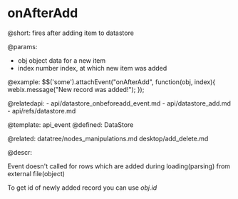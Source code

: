 onAfterAdd
=============

@short:
	fires after adding item to datastore

@params:
- obj		object		data for a new item
- index		number		index, at which new item was added

@example:
$$('some').attachEvent("onAfterAdd", function(obj, index){
	webix.message("New record was added!");
});

@relatedapi:
	- api/datastore_onbeforeadd_event.md
	- api/datastore_add.md
	- api/refs/datastore.md

@template:	api_event
@defined:	DataStore

@related: 
	datatree/nodes_manipulations.md
    desktop/add_delete.md
	
@descr:

Event doesn't called for rows which are added during loading(parsing) from external file(object)

To get id of newly added record you can use *obj.id*
